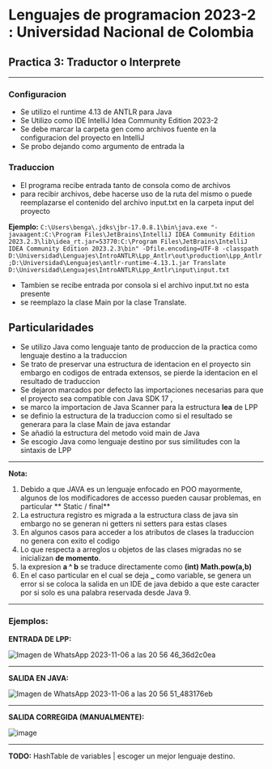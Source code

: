 # Lenguajes de programacion 2023-2 : Universidad Nacional de Colombia

## Practica 3: Traductor o Interprete

---

### Configuracion

- Se utilizo el runtime 4.13 de ANTLR para Java
- Se Utilizo como IDE IntelliJ Idea Community Edition 2023-2
- Se debe marcar la carpeta gen como archivos fuente en la configuracion del proyecto en IntelliJ
- Se probo dejando como argumento de entrada la 

### Traduccion

- El programa recibe entrada tanto de consola como de archivos
- para recibir archivos, debe hacerse uso de la ruta del mismo o puede reemplazarse el contenido del archivo input.txt en la carpeta input del proyecto

**Ejemplo:**
``` C:\Users\benga\.jdks\jbr-17.0.8.1\bin\java.exe "-javaagent:C:\Program Files\JetBrains\IntelliJ IDEA Community Edition 2023.2.3\lib\idea_rt.jar=53770:C:\Program Files\JetBrains\IntelliJ IDEA Community Edition 2023.2.3\bin" -Dfile.encoding=UTF-8 -classpath D:\Universidad\Lenguajes\IntroANTLR\Lpp_Antlr\out\production\Lpp_Antlr;D:\Universidad\Lenguajes\antlr-runtime-4.13.1.jar Translate D:\Universidad\Lenguajes\IntroANTLR\Lpp_Antlr\input\input.txt ```

- Tambien se recibe entrada por consola si el archivo input.txt no esta presente
- se reemplazo la clase Main por la clase Translate.

## Particularidades

- Se utilizo Java como lenguaje tanto de produccion de la practica como lenguaje destino a la traduccion
- Se trato de preservar una estructura de identacion en el proyecto sin embargo en codigos de entrada extensos, se pierde la identacion en el resultado de traduccion
- Se dejaron marcados por defecto las importaciones necesarias para que el proyecto sea compatible con Java SDK 17 ,
- se marco la importacion de Java Scanner para la estructura **lea** de LPP
- se definio la estructura de la traduccion como si el resultado se generara para la clase Main de java estandar
- Se añadió la estructura del metodo void main de Java
- Se escogio Java como lenguaje destino por sus similitudes con la sintaxis de LPP
---

**Nota:**
1. Debido a que JAVA es un lenguaje enfocado en POO mayormente, algunos de los modificadores de accesso pueden causar problemas, en particular ** Static / final**
2. La estructura registro es migrada a la estructura class de java sin embargo no se generan ni getters ni setters para estas clases
3. En algunos casos para acceder a los atributos de clases la traduccion no genera con exito el codigo
4. Lo que respecta a arreglos u objetos de las clases migradas no se inicializan **de momento**.
5. la expresion **a ^ b** se traduce directamente como **(int) Math.pow(a,b)**
6. En el caso particular en el cual se deja **_** como variable, se genera un error si se coloca la salida en un IDE de java debido a que este caracter por si solo es una palabra reservada desde Java 9.
---
### Ejemplos:

**ENTRADA DE LPP:**

![Imagen de WhatsApp 2023-11-06 a las 20 56 46_36d2c0ea](https://github.com/bjportelac/Lpp_ANTLR/assets/32397114/77d8c22c-30ed-4309-bed8-045f59dffbd7)

---

**SALIDA EN JAVA:**

![Imagen de WhatsApp 2023-11-06 a las 20 56 51_483176eb](https://github.com/bjportelac/Lpp_ANTLR/assets/32397114/9c4777fe-4cf9-4143-90b0-846a592e85c8)

---

**SALIDA CORREGIDA (MANUALMENTE):**

![image](https://github.com/bjportelac/Lpp_ANTLR/assets/32397114/762019f3-8318-4901-92e2-47734100c886)

---
**TODO:** HashTable de variables | escoger un mejor lenguaje destino.



   
